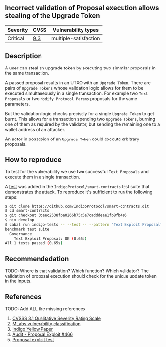 ## Incorrect validation of Proposal execution allows stealing of the Upgrade Token

| Severity | CVSS  | Vulnerability types |
| -- | -- | -- |
| Critical | [9.3](https://nvd.nist.gov/vuln-metrics/cvss/v3-calculator?vector=AV:N/AC:H/PR:N/UI:N/S:C/C:N/I:H/A:N/E:F/RL:O/RC:C/CR:X/IR:H/AR:M/MAV:N/MAC:L/MPR:N/MUI:N/MS:C/MC:X/MI:H/MA:X&version=3.1) | multiple-satisfaction |

## Description

A user can steal an upgrade token by executing two simmilar proposals in the same transaction.

A passed proposal results in an UTXO with an `Upgrade Token`. There are pairs of `Upgrade Tokens` whose validation logic allows for them to be executed simultaneously in a single transaction.
For example two `Text Proposals` or two `Modify Protocol Params` proposals for the same parameters.

But the validation logic checks precisely for a single `Upgrade Token` to get burnt.
This allows for a transaction spending two `Upgrade Tokens`, burning one of them as required by the validator, but sending the remaining one to a wallet address of an attacker.

An actor in possesion of an `Upgrade Token` could execute arbitrary proposals.

## How to reproduce

To test for the vulnerability we use two successful `Text Proposals` and execute them in a single transaction.

A [test](https://github.com/IndigoProtocol/smart-contracts/blob/3ceec2538fba0266b75c5e7cadddeae1fb8fb4e6/tests/Spec/Governance/Benchmark.hs#L197) was added in the `IndigoProtocol/smart-contracts` test suite that demonstrates the attack. To reproduce it's sufficient to run the following steps:

```bash
$ git clone https://github.com/IndigoProtocol/smart-contracts.git
$ cd smart-contracts
$ git checkout 3ceec2538fba0266b75c5e7cadddeae1fb8fb4e6
$ nix develop
$ cabal run indigo-tests -- --test -- --pattern "Text Exploit Proposal"
benchmark test suite
  Governance
    Text Exploit Proposal: OK (0.65s)
All 1 tests passed (0.65s)
```

## Recommendedation

TODO: Where is that validation? Which function? Which validator?
The validation of proposal execution should check for the unique update token in the inputs.

## References

TODO: Add ALL the missing references
1. [CVSSS 3.1 Qualitative Severity Rating Scale](https://www.first.org/cvss/v3.1/specification-document)
2. [MLabs vulnerability classification](https://www.notion.so/Vulnerability-Types-ad39253c84ce443a82b835d94d765ba2)
3. [Indigo Yellow Paper](https://indigoprotocol.io/wp-content/uploads/2022/01/yellowpaper.pdf)
4. [Audit - Proposal Exploit #466](https://github.com/IndigoProtocol/smart-contracts/pull/466)
5. [Proposal exploit test](https://github.com/IndigoProtocol/smart-contracts/blob/3ceec2538fba0266b75c5e7cadddeae1fb8fb4e6/tests/Spec/Governance/Benchmark.hs#L197)
